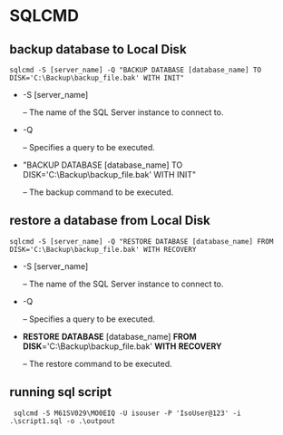 # SQLCMD

## backup database to Local Disk

```
sqlcmd -S [server_name] -Q "BACKUP DATABASE [database_name] TO DISK='C:\Backup\backup_file.bak' WITH INIT"
```



- -S [server_name] 

  – The name of the SQL Server instance to connect to.

- -Q

  – Specifies a query to be executed.

- "BACKUP DATABASE [database_name] TO DISK='C:\Backup\backup_file.bak' WITH INIT"

  – The backup command to be executed.

## restore a database from Local Disk

```
sqlcmd -S [server_name] -Q "RESTORE DATABASE [database_name] FROM DISK='C:\Backup\backup_file.bak' WITH RECOVERY
```

- -S [server_name]

   – The name of the SQL Server instance to connect to.

- -Q

   – Specifies a query to be executed.

- **RESTORE** **DATABASE** [database_name] **FROM** **DISK**='C:\Backup\backup_file.bak' **WITH** **RECOVERY**

  – The restore command to be executed.



## running sql script

```
 sqlcmd -S M61SV029\MO0EIQ -U isouser -P 'IsoUser@123' -i .\script1.sql -o .\outpout
```

